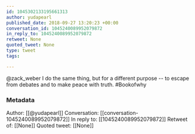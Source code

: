 ```yaml
---
id: 1045302133195661313
author: yudapearl
published_date: 2018-09-27 13:20:23 +00:00
conversation_id: 1045240089952079872
in_reply_to: 1045240089952079872
retweet: None
quoted_tweet: None
type: tweet
tags:

---
```


@zack_weber I do the same thing, but for a different purpose -- to escape from debates
and to make peace with truth. #Bookofwhy

### Metadata

Author: [[@yudapearl]]
Conversation: [[conversation-1045240089952079872]]
In reply to: [[1045240089952079872]]
Retweet of: [[None]]
Quoted tweet: [[None]]
